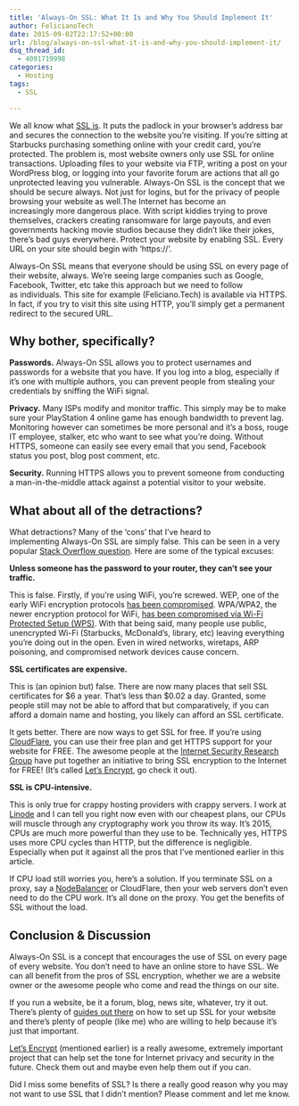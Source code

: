 ```yaml
---
title: 'Always-On SSL: What It Is and Why You Should Implement It'
author: FelicianoTech
date: 2015-09-02T22:17:52+00:00
url: /blog/always-on-ssl-what-it-is-and-why-you-should-implement-it/
dsq_thread_id:
  - 4091719998
categories:
  - Hosting
tags:
  - SSL

---
```

We all know what <a href="https://en.wikipedia.org/wiki/Transport_Layer_Security" target="_blank">SSL is</a>. It puts the padlock in your browser&#8217;s address bar and secures the connection to the website you&#8217;re visiting. If you&#8217;re sitting at Starbucks purchasing something online with your credit card, you&#8217;re protected. The problem is, most website owners only use SSL for online transactions. Uploading files to your website via FTP, writing a post on your WordPress blog, or logging into your favorite forum are actions that all go unprotected leaving you vulnerable. Always-On SSL is the concept that we should be secure always. Not just for logins, but for the privacy of people browsing your website as well.<!--more-->The Internet has become an increasingly more dangerous place. With script kiddies trying to prove themselves, crackers creating ransomware for large payouts, and even governments hacking movie studios because they didn&#8217;t like their jokes, there&#8217;s bad guys everywhere. Protect your website by enabling SSL. Every URL on your site should begin with &#8216;https://&#8217;.

Always-On SSL means that everyone should be using SSL on every page of their website, always. We&#8217;re seeing large companies such as Google, Facebook, Twitter, etc take this approach but we need to follow as individuals. This site for example (Feliciano.Tech) is available via HTTPS. In fact, if you try to visit this site using HTTP, you&#8217;ll simply get a permanent redirect to the secured URL.

## Why bother, specifically?

**Passwords.** Always-On SSL allows you to protect usernames and passwords for a website that you have. If you log into a blog, especially if it&#8217;s one with multiple authors, you can prevent people from stealing your credentials by sniffing the WiFi signal.

**Privacy.** Many ISPs modify and monitor traffic. This simply may be to make sure your PlayStation 4 online game has enough bandwidth to prevent lag. Monitoring however can sometimes be more personal and it&#8217;s a boss, rouge IT employee, stalker, etc who want to see what you&#8217;re doing. Without HTTPS, someone can easily see every email that you send, Facebook status you post, blog post comment, etc.

**Security.** Running HTTPS allows you to prevent someone from conducting a man-in-the-middle attack against a potential visitor to your website.

## What about all of the detractions?

What detractions? Many of the &#8216;cons&#8217; that I&#8217;ve heard to implementing Always-On SSL are simply false. This can be seen in a very popular <a href="http://stackoverflow.com/questions/4495570/to-use-or-not-to-use-ssl-why-use-ssl-always" target="_blank">Stack Overflow question</a>. Here are some of the typical excuses:

**Unless someone has the password to your router, they can&#8217;t see your traffic.**

This is false. Firstly, if you&#8217;re using WiFi, you&#8217;re screwed. WEP, one of the early WiFi encryption protocols <a href="http://www.dummies.com/how-to/content/understanding-wep-weaknesses.html" target="_blank">has been compromised</a>. WPA/WPA2, the newer encryption protocol for WiFi, <a href="https://www.us-cert.gov/ncas/alerts/TA12-006A" target="_blank">has been compromised via Wi-Fi Protected Setup (WPS)</a>. With that being said, many people use public, unencrypted Wi-Fi (Starbucks, McDonald&#8217;s, library, etc) leaving everything you&#8217;re doing out in the open. Even in wired networks, wiretaps, ARP poisoning, and compromised network devices cause concern.

**SSL certificates are expensive.**

This is (an opinion but) false. There are now many places that sell SSL certificates for $6 a year. That&#8217;s less than $0.02 a day. Granted, some people still may not be able to afford that but comparatively, if you can afford a domain name and hosting, you likely can afford an SSL certificate.

It gets better. There are now ways to get SSL for free. If you&#8217;re using <a href="https://www.cloudflare.com/" target="_blank">CloudFlare</a>, you can use their free plan and get HTTPS support for your website for FREE. The awesome people at the <a href="https://letsencrypt.org/isrg/" target="_blank">Internet Security Research Group</a> have put together an initiative to bring SSL encryption to the Internet for FREE! (It&#8217;s called <a href="https://letsencrypt.org/" target="_blank">Let&#8217;s Encrypt</a>, go check it out).

**SSL is CPU-intensive.**

This is only true for crappy hosting providers with crappy servers. I work at <a href="https://www.linode.com" target="_blank">Linode</a> and I can tell you right now even with our cheapest plans, our CPUs will muscle through any cryptography work you throw its way. It&#8217;s 2015, CPUs are much more powerful than they use to be. Technically yes, HTTPS uses more CPU cycles than HTTP, but the difference is negligible. Especially when put it against all the pros that I&#8217;ve mentioned earlier in this article.

If CPU load still worries you, here&#8217;s a solution. If you terminate SSL on a proxy, say a <a href="https://www.linode.com/nodebalancers" target="_blank">NodeBalancer</a> or CloudFlare, then your web servers don&#8217;t even need to do the CPU work. It&#8217;s all done on the proxy. You get the benefits of SSL without the load.

## Conclusion & Discussion

Always-On SSL is a concept that encourages the use of SSL on every page of every website. You don&#8217;t need to have an online store to have SSL. We can all benefit from the pros of SSL encryption, whether we are a website owner or the awesome people who come and read the things on our site.

If you run a website, be it a forum, blog, news site, whatever, try it out. There&#8217;s plenty of <a href="https://linode.com/docs/search?q=SSL" target="_blank">guides out there</a> on how to set up SSL for your website and there&#8217;s plenty of people (like me) who are willing to help because it&#8217;s just that important.

<a href="https://letsencrypt.org/" target="_blank">Let&#8217;s Encrypt</a> (mentioned earlier) is a really awesome, extremely important project that can help set the tone for Internet privacy and security in the future. Check them out and maybe even help them out if you can.

Did I miss some benefits of SSL? Is there a really good reason why you may not want to use SSL that I didn&#8217;t mention? Please comment and let me know.
